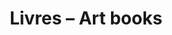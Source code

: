 ---
layout: apprendre-livres_index
title: Livres – Art books
tags: livres-art-books
permalink: /apprendre/livres/art-books/
intro: Adding sketching to the design process is a great way to amplify software and hardware tools. Sketching provides a unique space that can help you think differently, generate a variety of ideas quickly, explore alternatives with less risk, and encourage constructive discussions with colleagues and clients.
bgimgheader: false
text-twtr: En train d'explorer la sélection d'art books by @MagDuWebdesign
current_nav: all
---